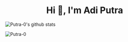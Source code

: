 

<!--
**Putra-0/Putra-0** is a ✨ _special_ ✨ repository because its `README.md` (this file) appears on your GitHub profile.

Here are some ideas to get you started:

- 🔭 I’m currently working on ...
- 🌱 I’m currently learning ...
- 👯 I’m looking to collaborate on ...
- 🤔 I’m looking for help with ...
- 💬 Ask me about ...
- 📫 How to reach me: ...
- 😄 Pronouns: ...
- ⚡ Fun fact: ...


[![@BashSupn's Holopin board](https://holopin.io/api/user/board?user=BashSupn)](https://holopin.io/@BashSupn)
-->
<h1 align="center">Hi 👋, I'm Adi Putra</h1>

![Putra-0's github stats](https://github-readme-stats-eight-theta.vercel.app/api?username=Putra-0&show_icons=true&theme=tokyonight&include_all_commits=true&count_private=true&langs_count=8)


<img src="https://github-readme-stats.vercel.app/api/top-langs?username=Putra-0&show_icons=true&theme=tokyonight&locale=en&layout=compact" alt="Putra-0" />
